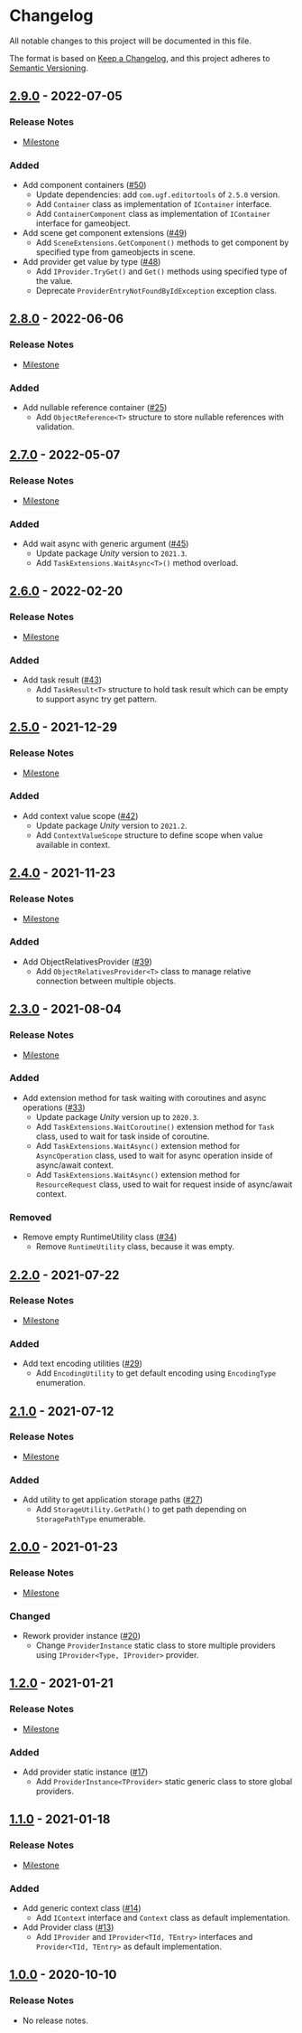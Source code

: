 # Changelog

All notable changes to this project will be documented in this file.

The format is based on [Keep a Changelog](https://keepachangelog.com/en/1.0.0/),
and this project adheres to [Semantic Versioning](https://semver.org/spec/v2.0.0.html).

## [2.9.0](https://github.com/unity-game-framework/ugf-runtimetools/releases/tag/2.9.0) - 2022-07-05  

### Release Notes

- [Milestone](https://github.com/unity-game-framework/ugf-runtimetools/milestone/12?closed=1)  
    

### Added

- Add component containers ([#50](https://github.com/unity-game-framework/ugf-runtimetools/issues/50))  
    - Update dependencies: add `com.ugf.editortools` of `2.5.0` version.
    - Add `Container` class as implementation of `IContainer` interface.
    - Add `ContainerComponent` class as implementation of `IContainer` interface for gameobject.
- Add scene get component extensions ([#49](https://github.com/unity-game-framework/ugf-runtimetools/issues/49))  
    - Add `SceneExtensions.GetComponent()` methods to get component by specified type from gameobjects in scene.
- Add provider get value by type ([#48](https://github.com/unity-game-framework/ugf-runtimetools/issues/48))  
    - Add `IProvider.TryGet()` and `Get()` methods using specified type of the value.
    - Deprecate `ProviderEntryNotFoundByIdException` exception class.

## [2.8.0](https://github.com/unity-game-framework/ugf-runtimetools/releases/tag/2.8.0) - 2022-06-06  

### Release Notes

- [Milestone](https://github.com/unity-game-framework/ugf-runtimetools/milestone/11?closed=1)  
    

### Added

- Add nullable reference container ([#25](https://github.com/unity-game-framework/ugf-runtimetools/issues/25))  
    - Add `ObjectReference<T>` structure to store nullable references with validation.

## [2.7.0](https://github.com/unity-game-framework/ugf-runtimetools/releases/tag/2.7.0) - 2022-05-07  

### Release Notes

- [Milestone](https://github.com/unity-game-framework/ugf-runtimetools/milestone/10?closed=1)  
    

### Added

- Add wait async with generic argument ([#45](https://github.com/unity-game-framework/ugf-runtimetools/issues/45))  
    - Update package _Unity_ version to `2021.3`.
    - Add `TaskExtensions.WaitAsync<T>()` method overload.

## [2.6.0](https://github.com/unity-game-framework/ugf-runtimetools/releases/tag/2.6.0) - 2022-02-20  

### Release Notes

- [Milestone](https://github.com/unity-game-framework/ugf-runtimetools/milestone/9?closed=1)  
    

### Added

- Add task result ([#43](https://github.com/unity-game-framework/ugf-runtimetools/issues/43))  
    - Add `TaskResult<T>` structure to hold task result which can be empty to support async try get pattern.

## [2.5.0](https://github.com/unity-game-framework/ugf-runtimetools/releases/tag/2.5.0) - 2021-12-29  

### Release Notes

- [Milestone](https://github.com/unity-game-framework/ugf-runtimetools/milestone/8?closed=1)  
    

### Added

- Add context value scope ([#42](https://github.com/unity-game-framework/ugf-runtimetools/pull/42))  
    - Update package _Unity_ version to `2021.2`.
    - Add `ContextValueScope` structure to define scope when value available in context.

## [2.4.0](https://github.com/unity-game-framework/ugf-runtimetools/releases/tag/2.4.0) - 2021-11-23  

### Release Notes

- [Milestone](https://github.com/unity-game-framework/ugf-runtimetools/milestone/7?closed=1)  
    

### Added

- Add ObjectRelativesProvider ([#39](https://github.com/unity-game-framework/ugf-runtimetools/pull/39))  
    - Add `ObjectRelativesProvider<T>` class to manage relative connection between multiple objects.

## [2.3.0](https://github.com/unity-game-framework/ugf-runtimetools/releases/tag/2.3.0) - 2021-08-04  

### Release Notes

- [Milestone](https://github.com/unity-game-framework/ugf-runtimetools/milestone/6?closed=1)  
    

### Added

- Add extension method for task waiting with coroutines and async operations ([#33](https://github.com/unity-game-framework/ugf-runtimetools/pull/33))  
    - Update package _Unity_ version up to `2020.3`.
    - Add `TaskExtensions.WaitCoroutine()` extension method for `Task` class, used to wait for task inside of coroutine.
    - Add `TaskExtensions.WaitAsync()` extension method for `AsyncOperation` class, used to wait for async operation inside of async/await context.
    - Add `TaskExtensions.WaitAsync()` extension method for `ResourceRequest` class, used to wait for request inside of async/await context.

### Removed

- Remove empty RuntimeUtility class ([#34](https://github.com/unity-game-framework/ugf-runtimetools/pull/34))  
    - Remove `RuntimeUtility` class, because it was empty.

## [2.2.0](https://github.com/unity-game-framework/ugf-runtimetools/releases/tag/2.2.0) - 2021-07-22  

### Release Notes

- [Milestone](https://github.com/unity-game-framework/ugf-runtimetools/milestone/5?closed=1)  
    

### Added

- Add text encoding utilities ([#29](https://github.com/unity-game-framework/ugf-runtimetools/pull/29))  
    - Add `EncodingUtility` to get default encoding using `EncodingType` enumeration.

## [2.1.0](https://github.com/unity-game-framework/ugf-runtimetools/releases/tag/2.1.0) - 2021-07-12  

### Release Notes

- [Milestone](https://github.com/unity-game-framework/ugf-runtimetools/milestone/4?closed=1)  
    

### Added

- Add utility to get application storage paths ([#27](https://github.com/unity-game-framework/ugf-runtimetools/pull/27))  
    - Add `StorageUtility.GetPath()` to get path depending on `StoragePathType` enumerable.

## [2.0.0](https://github.com/unity-game-framework/ugf-runtimetools/releases/tag/2.0.0) - 2021-01-23  

### Release Notes

- [Milestone](https://github.com/unity-game-framework/ugf-runtimetools/milestone/3?closed=1)  
    

### Changed

- Rework provider instance ([#20](https://github.com/unity-game-framework/ugf-runtimetools/pull/20))  
    - Change `ProviderInstance` static class to store multiple providers using `IProvider<Type, IProvider>` provider.

## [1.2.0](https://github.com/unity-game-framework/ugf-runtimetools/releases/tag/1.2.0) - 2021-01-21  

### Release Notes

- [Milestone](https://github.com/unity-game-framework/ugf-runtimetools/milestone/2?closed=1)  
    

### Added

- Add provider static instance ([#17](https://github.com/unity-game-framework/ugf-runtimetools/pull/17))  
    - Add `ProviderInstance<TProvider>` static generic class to store global providers.

## [1.1.0](https://github.com/unity-game-framework/ugf-runtimetools/releases/tag/1.1.0) - 2021-01-18  

### Release Notes

- [Milestone](https://github.com/unity-game-framework/ugf-runtimetools/milestone/1?closed=1)  
    

### Added

- Add generic context class ([#14](https://github.com/unity-game-framework/ugf-runtimetools/pull/14))  
    - Add `IContext` interface and `Context` class as default implementation.
- Add Provider class ([#13](https://github.com/unity-game-framework/ugf-runtimetools/pull/13))  
    - Add `IProvider` and `IProvider<TId, TEntry>` interfaces and `Provider<TId, TEntry>` as default implementation.

## [1.0.0](https://github.com/unity-game-framework/ugf-runtimetools/releases/tag/1.0.0) - 2020-10-10  

### Release Notes

- No release notes.


